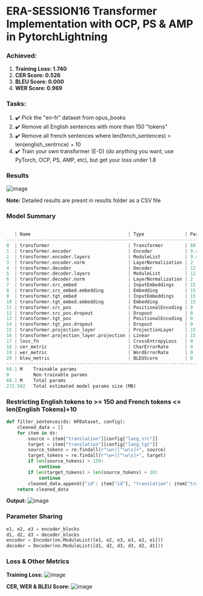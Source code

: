 # ERA-SESSION16 Transformer Implementation with OCP, PS & AMP in PytorchLightning

### Achieved:
1. **Training Loss: 1.740**
2. **CER Score: 0.526**
3. **BLEU Score: 0.000**
4. **WER Score: 0.969**

### Tasks:
1. :heavy_check_mark: Pick the "en-fr" dataset from opus_books
2. :heavy_check_mark: Remove all English sentences with more than 150 "tokens"
3. :heavy_check_mark: Remove all french sentences where len(fench_sentences) > len(english_sentrnce) + 10
4. :heavy_check_mark: Train your own transformer (E-D) (do anything you want, use PyTorch, OCP, PS, AMP, etc), but get your loss under 1.8

### Results
![image](https://github.com/Navyabhat03/ERV-V1-Session-16/assets/60884505/295c59d7-47b2-475f-93e8-62b69a82ab6e)

**Note:** Detailed results are presnt in results folder as a CSV file

### Model Summary
```python
 
   | Name                                    | Type               | Params
--------------------------------------------------------------------------------
0  | transformer                             | Transformer        | 68.1 M
1  | transformer.encoder                     | Encoder            | 9.4 M 
2  | transformer.encoder.layers              | ModuleList         | 9.4 M 
3  | transformer.encoder.norm                | LayerNormalization | 2     
4  | transformer.decoder                     | Decoder            | 12.6 M
5  | transformer.decoder.layers              | ModuleList         | 12.6 M
6  | transformer.decoder.norm                | LayerNormalization | 2     
7  | transformer.src_embed                   | InputEmbeddings    | 15.4 M
8  | transformer.src_embed.embedding         | Embedding          | 15.4 M
9  | transformer.tgt_embed                   | InputEmbeddings    | 15.4 M
10 | transformer.tgt_embed.embedding         | Embedding          | 15.4 M
11 | transformer.src_pos                     | PositionalEncoding | 0     
12 | transformer.src_pos.dropout             | Dropout            | 0     
13 | transformer.tgt_pos                     | PositionalEncoding | 0     
14 | transformer.tgt_pos.dropout             | Dropout            | 0     
15 | transformer.projection_layer            | ProjectionLayer    | 15.4 M
16 | transformer.projection_layer.projection | Linear             | 15.4 M
17 | loss_fn                                 | CrossEntropyLoss   | 0     
18 | cer_metric                              | CharErrorRate      | 0     
19 | wer_metric                              | WordErrorRate      | 0     
20 | bleu_metric                             | BLEUScore          | 0     
--------------------------------------------------------------------------------
68.1 M    Trainable params
0         Non-trainable params
68.1 M    Total params
272.582   Total estimated model params size (MB)
```
### Restricting English tokens to >= 150 and French tokens <= len(English Tokens)+10
```python
def filter_sentences(ds: HFDataset, config):
    cleaned_data = []
    for item in ds:
        source = item["translation"][config["lang_src"]]
        target = item["translation"][config["lang_tgt"]]
        source_tokens = re.findall(r"\w+|[^\w\s]+", source)
        target_tokens = re.findall(r"\w+|[^\w\s]+", target)
        if len(source_tokens) > 150:
            continue
        if len(target_tokens) > len(source_tokens) + 10:
            continue
        cleaned_data.append({"id": item["id"], "translation": item["translation"]})
    return cleaned_data
```
**Output:**
![image](https://github.com/Navyabhat03/ERV-V1-Session-16/assets/60884505/7321fda7-899a-4ff2-9102-abcf8797acd6)

### Parameter Sharing
```python
e1, e2, e3 = encoder_blocks
d1, d2, d3 = decoder_blocks
encoder = Encoder(nn.ModuleList([e1, e2, e3, e3, e2, e1]))
decoder = Decoder(nn.ModuleList([d1, d2, d3, d3, d2, d1]))
```
### Loss & Other Metrics
**Training Loss:**
![image](https://github.com/Navyabhat03/ERV-V1-Session-16/assets/60884505/3057f72b-4ebe-4130-b3df-0c3f5ddd6926)


**CER, WER & BLEU Score:**
![image](https://github.com/Navyabhat03/ERV-V1-Session-16/assets/60884505/38f3962d-e2d9-4b99-8009-77409361c6d2)

